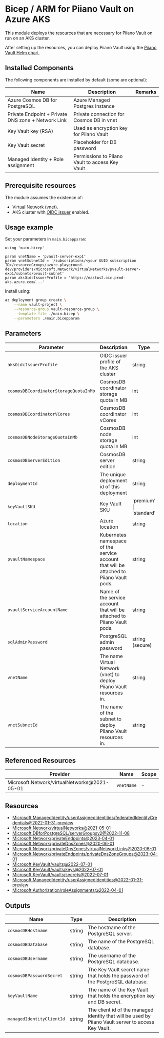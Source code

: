 # Bicep / ARM for Piiano Vault on Azure AKS

This module deploys the resources that are necessary for Piiano Vault on run on an AKS cluster.

After setting up the resources, you can deploy Piiano Vault using the [Piiano Vault Helm chart](https://github.com/piiano/helm-charts/tree/main/charts/pvault-server).

## Installed Components

The following components are installed by default (some are optional):

| Name                                               | Description                                     | Remarks |
| -------------------------------------------------- | ----------------------------------------------- | ------- |
| Azure Cosmos DB for PostgreSQL                     | Azure Managed Postgres instance                 |         |
| Private Endpoint + Private DNS zone + Network Link | Private connection for Cosmos DB in vnet        |         |
| Key Vault key (RSA)                                | Used as encryption key for Piiano Vault         |         |
| Key Vault secret                                   | Placeholder for DB password                     |         |
| Managed Identity + Role assignment                 | Permissions to Piiano Vault to access Key Vault |         |

## Prerequisite resources

The module assumes the existence of:
* Virtual Network (vnet).
* AKS cluster with [OIDC issuer](https://learn.microsoft.com/en-us/azure/aks/use-oidc-issuer) enabled.

## Usage example

Set your parameters in `main.bicepparam`:
```
using 'main.bicep'

param vnetName = 'pvault-server-exp1'
param vnetSubnetId = '/subscriptions/<your GUID subscription ID>/resourceGroups/azure-playground-dev/providers/Microsoft.Network/virtualNetworks/pvault-server-exp1/subnets/pvault-subnet'
param aksOidcIssuerProfile = 'https://eastus2.oic.prod-aks.azure.com/...'
```

Install using:
```bash
az deployment group create \
    --name vault-project \
    --resource-group vault-resource-group \
    --template-file ./main.bicep \
    --parameters ./main.bicepparam
```

## Parameters

| Parameter                             | Description                                                                             | Type                    | Default                    |
| ------------------------------------- | --------------------------------------------------------------------------------------- | ----------------------- | -------------------------- |
| `aksOidcIssuerProfile`                | OIDC issuer profile of the AKS cluster                                                  | string                  |                            |
| `cosmosDBCoordinatorStorageQuotaInMb` | CosmosDB coordinator storage quota in MB                                                | int                     | 32768 // 32GB              |
| `cosmosDBCoordinatorVCores`           | CosmosDB coordinator vCores                                                             | int                     | 2                          |
| `cosmosDBNodeStorageQuotaInMb`        | CosmosDB node storage quota in MB                                                       | int                     | 524288 // 512GB            |
| `cosmosDBServerEdition`               | CosmosDB server edition                                                                 | string                  | 'BurstableGeneralPurpose'  |
| `deploymentId`                        | The unique deployment id of this deployment                                             | string                  | 'pvault-server-exp1'       |
| `keyVaultSKU`                         | Key Vault SKU                                                                           | 'premium' \| 'standard' | 'standard'                 |
| `location`                            | Azure location                                                                          | string                  | `resourceGroup().location` |
| `pvaultNamespace`                     | Kubernetes namespace of the service account that will be attached to Piiano Vault pods. | string                  | 'pvault'                   |
| `pvaultServiceAccountName`            | Name of the service account that will be attached to Piiano Vault pods.                 | string                  | 'pvault-sa'                |
| `sqlAdminPassword`                    | PostgreSQL admin password                                                               | string (secure)         | newGuid()                  |
| `vnetName`                            | The name Virtual Network (vnet) to deploy Piiano Vault resources in.                    | string                  |                            |
| `vnetSubnetId`                        | The name of the subnet to deploy Piiano Vault resources in.                             | string                  |                            |

## Referenced Resources

| Provider                                     | Name       | Scope |
| -------------------------------------------- | ---------- | ----- |
| Microsoft.Network/virtualNetworks@2021-05-01 | `vnetName` | -     |

## Resources

- [Microsoft.ManagedIdentity/userAssignedIdentities/federatedIdentityCredentials@2022-01-31-preview](https://learn.microsoft.com/en-us/azure/templates/microsoft.managedidentity/2022-01-31-preview/userassignedidentities/federatedidentitycredentials)
- [Microsoft.Network/virtualNetworks@2021-05-01](https://learn.microsoft.com/en-us/azure/templates/microsoft.network/2021-05-01/virtualnetworks)
- [Microsoft.DBforPostgreSQL/serverGroupsv2@2022-11-08](https://learn.microsoft.com/en-us/azure/templates/microsoft.dbforpostgresql/2022-11-08/servergroupsv2)
- [Microsoft.Network/privateEndpoints@2023-04-01](https://learn.microsoft.com/en-us/azure/templates/microsoft.network/2023-04-01/privateendpoints)
- [Microsoft.Network/privateDnsZones@2020-06-01](https://learn.microsoft.com/en-us/azure/templates/microsoft.network/2020-06-01/privatednszones)
- [Microsoft.Network/privateDnsZones/virtualNetworkLinks@2020-06-01](https://learn.microsoft.com/en-us/azure/templates/microsoft.network/2020-06-01/privatednszones/virtualnetworklinks)
- [Microsoft.Network/privateEndpoints/privateDnsZoneGroups@2023-04-01](https://learn.microsoft.com/en-us/azure/templates/microsoft.network/2023-04-01/privateendpoints/privatednszonegroups)
- [Microsoft.KeyVault/vaults@2022-07-01](https://learn.microsoft.com/en-us/azure/templates/microsoft.keyvault/2022-07-01/vaults)
- [Microsoft.KeyVault/vaults/keys@2022-07-01](https://learn.microsoft.com/en-us/azure/templates/microsoft.keyvault/2022-07-01/vaults/keys)
- [Microsoft.KeyVault/vaults/secrets@2022-07-01](https://learn.microsoft.com/en-us/azure/templates/microsoft.keyvault/2022-07-01/vaults/secrets)
- [Microsoft.ManagedIdentity/userAssignedIdentities@2022-01-31-preview](https://learn.microsoft.com/en-us/azure/templates/microsoft.managedidentity/2022-01-31-preview/userassignedidentities)
- [Microsoft.Authorization/roleAssignments@2022-04-01](https://learn.microsoft.com/en-us/azure/templates/microsoft.authorization/2022-04-01/roleassignments)

## Outputs

| Name                      | Type   | Description                                                                                         |
| ------------------------- | ------ | --------------------------------------------------------------------------------------------------- |
| `cosmosDBHostname`        | string | The hostname of the PostgreSQL server.                                                              |
| `cosmosDBDatabase`        | string | The name of the PostgreSQL database.                                                                |
| `cosmosDBUsername`        | string | The username of the PostgreSQL database.                                                            |
| `cosmosDBPasswordSecret`  | string | The Key Vault secret name that holds the password of the PostgreSQL database.                       |
| `keyVaultName`            | string | The name of the Key Vault that holds the encryption key and DB secret.                              |
| `managedIdentityClientId` | string | The client id of the managed identity that will be used by Piiano Vault server to access Key Vault. |